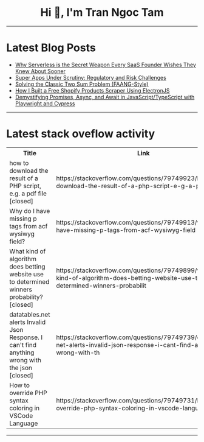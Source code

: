 <h1 align="center">Hi 👋, I'm Tran Ngoc Tam</h1>

---

# Latest Blog Posts 
<!-- BLOG-POST-LIST:START -->
- [Why Serverless is the Secret Weapon Every SaaS Founder Wishes They Knew About Sooner](https://dev.to/saifiimuhammad/why-serverless-is-the-secret-weapon-every-saas-founder-wishes-they-knew-about-sooner-578c)
- [Super Apps Under Scrutiny: Regulatory and Risk Challenges](https://dev.to/foxdata/super-apps-under-scrutiny-regulatory-and-risk-challenges-4m8n)
- [Solving the Classic Two Sum Problem &lpar;FAANG-Style&rpar;](https://dev.to/khouloudzaiter/solving-the-classic-two-sum-problem-faang-style-4kd5)
- [How I Built a Free Shopify Products Scraper Using ElectronJS](https://dev.to/startupnoon/how-i-built-a-free-shopify-products-scraper-using-electronjs-p3m)
- [Demystifying Promises, Async, and Await in JavaScript/TypeScript with Playwright and Cypress](https://dev.to/anirseven/demystifying-promises-async-and-await-in-javascripttypescript-with-playwright-and-cypress-2g3i)
<!-- BLOG-POST-LIST:END -->

---

# Latest stack oveflow activity
<table>
  <tr><th>Title</th><th>Link</th></tr>
  <!-- STACKOVERFLOW:START --><tr><td>how to download the result of a PHP script, e.g. a pdf file [closed]</td><td>https://stackoverflow.com/questions/79749923/how-to-download-the-result-of-a-php-script-e-g-a-pdf-file</td></tr><tr><td>Why do I have missing p tags from acf wysiwyg field?</td><td>https://stackoverflow.com/questions/79749913/why-do-i-have-missing-p-tags-from-acf-wysiwyg-field</td></tr><tr><td>What kind of algorithm does betting website use to determined winners probability? [closed]</td><td>https://stackoverflow.com/questions/79749899/what-kind-of-algorithm-does-betting-website-use-to-determined-winners-probabilit</td></tr><tr><td>datatables.net alerts Invalid Json Response. I can&#39;t find anything wrong with the json [closed]</td><td>https://stackoverflow.com/questions/79749739/datatables-net-alerts-invalid-json-response-i-cant-find-anything-wrong-with-th</td></tr><tr><td>How to override PHP syntax coloring in VSCode Language</td><td>https://stackoverflow.com/questions/79749731/how-to-override-php-syntax-coloring-in-vscode-language</td></tr><!-- STACKOVERFLOW:END -->
</table>

---


